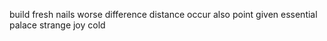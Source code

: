 build fresh nails worse difference distance occur also point given essential palace strange joy cold